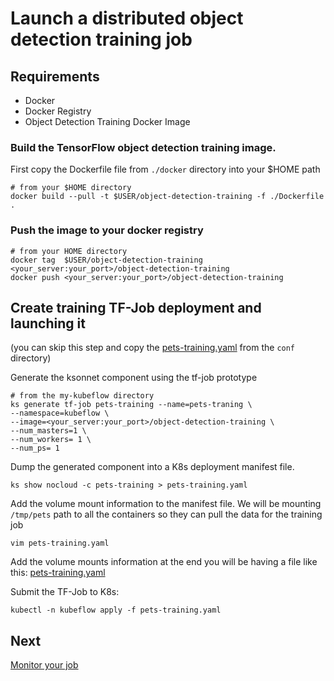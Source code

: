 # Launch a distributed object detection training job
## Requirements

 - Docker 
 - Docker Registry
 - Object Detection Training Docker Image

### Build the TensorFlow object detection training image.
First copy the Dockerfile file from `./docker` directory into your $HOME path
```
# from your $HOME directory
docker build --pull -t $USER/object-detection-training -f ./Dockerfile .
```
### Push the image to your docker registry
```
# from your HOME directory
docker tag  $USER/object-detection-training  <your_server:your_port>/object-detection-training
docker push <your_server:your_port>/object-detection-training
```

## Create  training TF-Job deployment and launching it
(you can skip this step and copy the [pets-training.yaml](./conf/pets-training.yaml) from the `conf` directory)

Generate the ksonnet component using the tf-job prototype
```
# from the my-kubeflow directory
ks generate tf-job pets-training --name=pets-traning \
--namespace=kubeflow \
--image=<your_server:your_port>/object-detection-training \
--num_masters=1 \
--num_workers= 1 \
--num_ps= 1
```
Dump the generated component into a K8s deployment manifest file.
```
ks show nocloud -c pets-training > pets-training.yaml
``` 
Add the volume mount information to the manifest file. We will be mounting `/tmp/pets` path to all the containers so they can pull the data for the training job
```
vim pets-training.yaml
```
Add the volume mounts information at the end you will be having a file like this: 
[pets-training.yaml](./conf/pets-training.yaml)

Submit the TF-Job to K8s:
```
kubectl -n kubeflow apply -f pets-training.yaml
```
## Next
[Monitor your job](monitor_job.md)